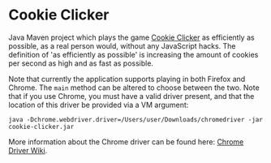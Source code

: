 Cookie Clicker
==============

Java Maven project which plays the game [Cookie Clicker](http://orteil.dashnet.org/cookieclicker/) as efficiently as 
possible, as a real person would, without any JavaScript hacks. The definition of 'as efficiently as possible' is 
increasing the amount of cookies per second as high and as fast as possible.

Note that currently the application supports playing in both Firefox and Chrome. The ```main``` method can be altered
to choose between the two. Note that if you use Chrome, you must have a valid driver present, and that the location
of this driver be provided via a VM argument:

```
java -Dchrome.webdriver.driver=/Users/user/Downloads/chromedriver -jar cookie-clicker.jar
```

More information about the Chrome driver can be found here:
[Chrome Driver Wiki](https://code.google.com/p/selenium/wiki/ChromeDriver).
